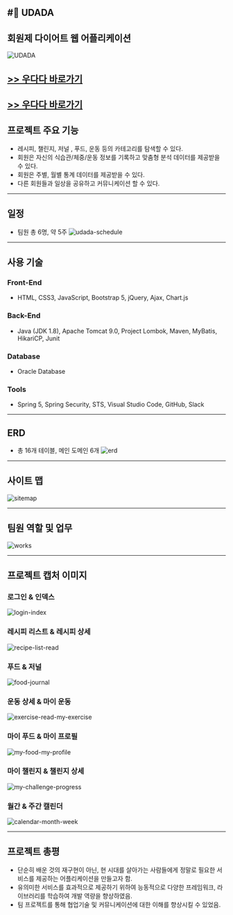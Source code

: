 #:running: UDADA
---
## 회원제 다이어트 웹 어플리케이션
![UDADA](https://user-images.githubusercontent.com/73979611/125547309-15c75438-3343-483c-9217-7bbce979bbac.PNG)


## [>> 우다다 바로가기](http://udada.ga/)


[>> 우다다 바로가기](http://152.70.251.194/)
---
## 프로젝트 주요 기능
- 레시피, 챌린지, 저널 , 푸드, 운동 등의 카테고리를 탐색할 수 있다.
- 회원은 자신의 식습관/체중/운동 정보를 기록하고 맞춤형 분석 데이터를 제공받을 수 있다.
- 회원은 주별, 월별 통계 데이터를 제공받을 수 있다.
- 다른 회원들과 일상을 공유하고 커뮤니케이션 할 수 있다. 
---
## 일정
- 팀원 총 6명, 약 5주
![udada-schedule](https://user-images.githubusercontent.com/73979611/125547196-19de51b9-b05d-40f1-98d0-11256523b3cd.jpg)
---
## 사용 기술
### Front-End 
- HTML, CSS3, JavaScript, Bootstrap 5, jQuery, Ajax, Chart.js

### Back-End
- Java (JDK 1.8), Apache Tomcat 9.0, Project Lombok, Maven, MyBatis, HikariCP, Junit

### Database
- Oracle Database

### Tools
- Spring 5, Spring Security, STS, Visual Studio Code, GitHub, Slack

---
## ERD
- 총 16개 테이블, 메인 도메인 6개
![erd](https://user-images.githubusercontent.com/73979611/125547343-7f6f5983-58f8-4aa2-b87d-15ce52296ba6.png)

---
## 사이트 맵
![sitemap](https://user-images.githubusercontent.com/73979611/125547227-48f9cea6-60bc-4974-88d9-4769cef32b22.png)

---
## 팀원 역할 및 업무
![works](https://user-images.githubusercontent.com/73979611/125547248-b13edc73-e48f-4962-bfe1-c27f41ed8a02.png)

---
## 프로젝트 캡처 이미지
### 로그인 & 인덱스
![login-index](https://user-images.githubusercontent.com/73979611/125547356-67252505-ecc8-44a1-a45c-68a522dd04d0.png)

### 레시피 리스트 & 레시피 상세
![recipe-list-read](https://user-images.githubusercontent.com/73979611/125551175-31e0c6db-7e65-4f16-aaca-3bdf2d3234be.png)

### 푸드 & 저널
![food-journal](https://user-images.githubusercontent.com/73979611/125547579-7c379445-c05e-46f8-bde0-3bc4eeb9250d.png)

### 운동 상세 & 마이 운동
![exercise-read-my-exercise](https://user-images.githubusercontent.com/73979611/125547542-a387eb4b-6a5a-4ec9-bb18-caa17598b7c7.png)

### 마이 푸드 & 마이 프로필
![my-food-my-profile](https://user-images.githubusercontent.com/73979611/125551130-9a8158ad-8990-4809-ba23-6d1a4228cfa3.png)

### 마이 챌린지 & 챌린지 상세
![my-challenge-progress](https://user-images.githubusercontent.com/73979611/125547565-076c56f0-b84a-44cb-8cc3-859adf334823.png)

### 월간 & 주간 캘린더
![calendar-month-week](https://user-images.githubusercontent.com/73979611/125547518-1146b9f0-fc07-4352-bee9-594df1245645.png)

---
## 프로젝트 총평
- 단순히 배운 것의 재구현이 아닌, 현 시대를 살아가는 사람들에게 정말로 필요한 서비스를 제공하는 어플리케이션을 만들고자 함.
- 유의미한 서비스를 효과적으로 제공하기 위하여 능동적으로 다양한 프레임워크, 라이브러리를 학습하여 개발 역량을 향상하였음.
- 팀 프로젝트를 통해 협업기술 및 커뮤니케이션에 대한 이해를 향상시킬 수 있었음.
